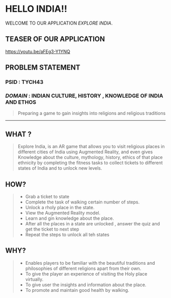 #  HELLO INDIA!! 
WELCOME TO OUR APPLICATION *EXPLORE INDIA*. 



## TEASER OF OUR APPLICATION 

https://youtu.be/aFEg3-Y1YNQ



## PROBLEM STATEMENT
### PSID : TYCH43
### *DOMAIN* : INDIAN CULTURE, HISTORY , KNOWLEDGE OF INDIA AND ETHOS
> Preparing a game to gain insights into religions and religious traditions
-----------------------------------------------------------------------------------------------------------------------------------------------------------------------------------
## WHAT ? 

> Explore India, is an AR game that allows you to visit religious places in different cities of India using Augmented Reality, and even gives Knowledge about the culture, mythology, history, ethics of that place ethnicity by completing the fitness tasks to collect tickets to different states of India and to unlock new levels.


## HOW? 

> * Grab a ticket to state
> * Complete the task of walking certain number of steps.
> * Unlock a rholy place  in the state.
> * View the Augmented Reality model.
> * Learn and gin knowledge about the place.
> * After all the places in a state are unlocked , answer the quiz and get the ticket to next step
> * Repeat the steps to unlock all teh states


## WHY?

> * Enables players to be familiar with the beautiful traditions and philosophies of different religions apart from their own.
> * To give the player an experience of visiting the Holy place virtually.
> * To give user the insights and information about the place.
> * To promote and maintain good health by walking.



